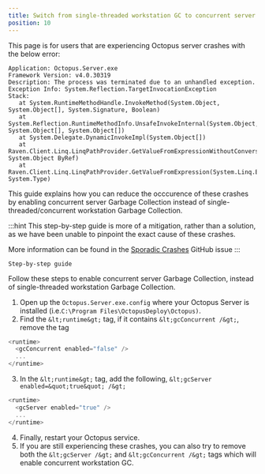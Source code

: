 ```yaml
---
title: Switch from single-threaded workstation GC to concurrent server GC
position: 10
---
```



This page is for users that are experiencing Octopus server crashes with the below error:

```
Application: Octopus.Server.exe
Framework Version: v4.0.30319
Description: The process was terminated due to an unhandled exception.
Exception Info: System.Reflection.TargetInvocationException
Stack:
   at System.RuntimeMethodHandle.InvokeMethod(System.Object, System.Object[], System.Signature, Boolean)
   at System.Reflection.RuntimeMethodInfo.UnsafeInvokeInternal(System.Object, System.Object[], System.Object[])
   at System.Delegate.DynamicInvokeImpl(System.Object[])
   at Raven.Client.Linq.LinqPathProvider.GetValueFromExpressionWithoutConversion(System.Linq.Expressions.Expression, System.Object ByRef)
   at Raven.Client.Linq.LinqPathProvider.GetValueFromExpression(System.Linq.Expressions.Expression, System.Type)
```


This guide explains how you can reduce the occcurence of these crashes by enabling concurrent server Garbage Collection instead of single-threaded/concurrent workstation Garbage Collection.

:::hint
This step-by-step guide is more of a mitigation, rather than a solution, as we have been unable to pinpoint the exact cause of these crashes.


More information can be found in the [Sporadic Crashes](https://github.com/OctopusDeploy/Issues/issues/1099) GitHub issue
:::

```
Step-by-step guide
```


Follow these steps to enable concurrent server Garbage Collection, instead of single-threaded workstation Garbage Collection.

1. Open up the `Octopus.Server.exe.config` where your Octopus Server is installed (i.e.`C:\Program Files\OctopusDeploy\Octopus)`.
2. Find the `&lt;runtime&gt;` tag, if it contains `&lt;gcConcurrent /&gt;`, remove the tag

```powershell
<runtime>
  <gcConcurrent enabled="false" />
  ...
</runtime>
```
3. In the `&lt;runtime&gt;` tag, add the following, `&lt;gcServer enabled=&quot;true&quot; /&gt;`

```powershell
<runtime>
  <gcServer enabled="true" />
  ...
</runtime>
```
4. Finally, restart your Octopus service.
5. If you are still experiencing these crashes, you can also try to remove both the `&lt;gcServer /&gt;` and `&lt;gcConcurrent /&gt;` tags which will enable concurrent workstation GC.
